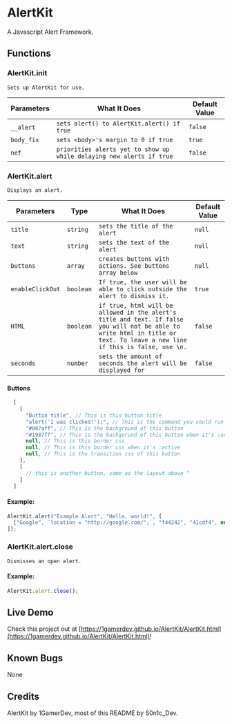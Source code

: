 # AlertKit
A Javascript Alert Framework.

## Functions

### AlertKit.init

`Sets up AlertKit for use.`

Parameters | What It Does | Default Value
---------- | ------------ | --------------
`__alert`  | `sets alert() to AlertKit.alert() if true` | `false`
`body_fix` | `sets <body>'s margin to 0 if true` | `true`
`nef` | `priorities alerts yet to show up while delaying new alerts if true` | `false`


### AlertKit.alert

`Displays an alert.`

Parameters | Type | What It Does | Default Value
--------- | ---- | ------------ | -------------
`title` | `string` | `sets the title of the alert` | `null`
`text`  | `string` | `sets the text of the alert` | `null`
`buttons` | `array` | `creates buttons with actions. See buttons array below` | `null`
`enableClickOut` | `boolean` | `If true, the user will be able to click outside the alert to dismiss it.` | `true`
`HTML` | `boolean` | `if true, html will be allowed in the alert's title and text. If false you will not be able to write html in title or text. To leave a new line if this is false, use \n.` | `false`
`seconds` | `number` | `sets the amount of seconds the alert will be displayed for` | `false`

#### Buttons
```js
  [
    [
      "Button title", // This is this button title
      "alert('I was clicked!');", // This is the command you could run right when this button is clicked
      "#007aff", // This is the background of this button
      "#1987ff", // This is the backgorund of this button when it's :active (held on to)
      null, // This is this border css
      null, // This is this border css when it's :active
      null, // This is the transition css of this button
    ],
    [
      // this is another button, same as the layout above ^
    ]
  ]
```

#### Example:
```js
AlertKit.alert("Example Alert", "Hello, world!", [
  ["Google", `location = "http://google.com/";`, "f44242", "41cdf4", null, null, null, null, "250ms"]
]);
```

### AlertKit.alert.close

`Dismisses an open alert.`

#### Example: 
```js
AlertKit.alert.close();
```

## Live Demo
Check this project out at [https://1gamerdev.github.io/AlertKit/AlertKit.html](https://1gamerdev.github.io/AlertKit/AlertKit.html)!

## Known Bugs
None

## Credits
AlertKit by 1GamerDev, most of this README by S0n1c_Dev.
